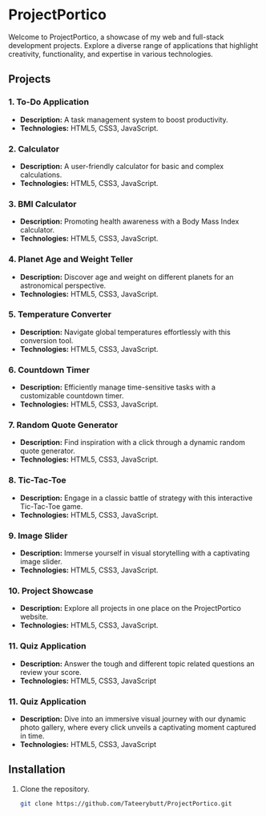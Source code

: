 # ProjectPortico

Welcome to ProjectPortico, a showcase of my web and full-stack development projects. Explore a diverse range of applications that highlight creativity, functionality, and expertise in various technologies.

## Projects

### 1. To-Do Application
- **Description:** A task management system to boost productivity.
- **Technologies:** HTML5, CSS3, JavaScript.

### 2. Calculator
- **Description:** A user-friendly calculator for basic and complex calculations.
- **Technologies:** HTML5, CSS3, JavaScript.

### 3. BMI Calculator
- **Description:** Promoting health awareness with a Body Mass Index calculator.
- **Technologies:** HTML5, CSS3, JavaScript.

### 4. Planet Age and Weight Teller
- **Description:** Discover age and weight on different planets for an astronomical perspective.
- **Technologies:** HTML5, CSS3, JavaScript.

### 5. Temperature Converter
- **Description:** Navigate global temperatures effortlessly with this conversion tool.
- **Technologies:** HTML5, CSS3, JavaScript.

### 6. Countdown Timer
- **Description:** Efficiently manage time-sensitive tasks with a customizable countdown timer.
- **Technologies:** HTML5, CSS3, JavaScript.

### 7. Random Quote Generator
- **Description:** Find inspiration with a click through a dynamic random quote generator.
- **Technologies:** HTML5, CSS3, JavaScript.

### 8. Tic-Tac-Toe
- **Description:** Engage in a classic battle of strategy with this interactive Tic-Tac-Toe game.
- **Technologies:** HTML5, CSS3, JavaScript.

### 9. Image Slider
- **Description:** Immerse yourself in visual storytelling with a captivating image slider.
- **Technologies:** HTML5, CSS3, JavaScript.

### 10. Project Showcase
- **Description:** Explore all projects in one place on the ProjectPortico website.
- **Technologies:** HTML5, CSS3, JavaScript.

### 11. Quiz Application
- **Description:** Answer the tough and different topic related questions an review your score.
- **Technologies:** HTML5, CSS3, JavaScript

### 11. Quiz Application
- **Description:** Dive into an immersive visual journey with our dynamic photo gallery, where every click unveils a captivating moment captured in time.
- **Technologies:** HTML5, CSS3, JavaScript

## Installation

1. Clone the repository.
   ```bash
   git clone https://github.com/Tateerybutt/ProjectPortico.git
